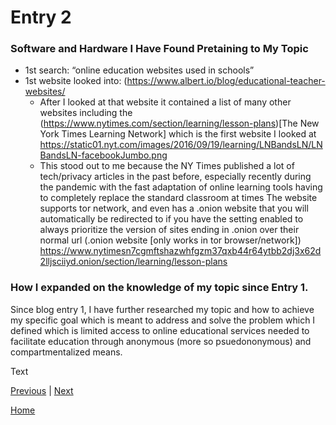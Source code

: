 # Entry 2
### Software and Hardware I Have Found Pretaining to My Topic
* 1st search: “online education websites used in schools”
* 1st website looked into: (https://www.albert.io/blog/educational-teacher-websites/
    * After I looked at that website it contained a list of many other websites including the (https://www.nytimes.com/section/learning/lesson-plans)[The       New York Times Learning Network] which is the first website I looked at
      https://static01.nyt.com/images/2016/09/19/learning/LNBandsLN/LNBandsLN-facebookJumbo.png 
    * This stood out to me because the NY Times published a lot of tech/privacy articles in the past before, especially recently during the pandemic with   the fast adaptation of online learning tools having to completely replace the standard classroom at times
The website supports tor network, and even has a .onion website that you will automatically be redirected to if you have the setting enabled to always prioritize the version of sites ending in  .onion over their normal url
(.onion website [only works in tor browser/network]) https://www.nytimesn7cgmftshazwhfgzm37qxb44r64ytbb2dj3x62d2lljsciiyd.onion/section/learning/lesson-plans 

### How I expanded on the knowledge of my topic since Entry 1. 
Since blog entry 1, I have further researched my topic and how to achieve my specific goal which is meant to address and solve the problem which I defined which is limited access to online educational services needed to facilitate education through anonymous (more so psuedononymous) and compartmentalized means. 

Text

[Previous](entry01.md) | [Next](entry03.md)

[Home](../README.md)
